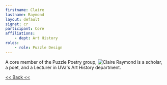 ```yaml
---
firstname: Claire
lastname: Raymond
layout: default
signet: cr
participant: Core
affiliations: 
    - dept: Art History
roles: 
    - role: Puzzle Design
---
```


A core member of the Puzzle Poetry group, ![Claire Raymond](http://people.virginia.edu/~scp2u/) is a scholar, a poet, and a Lecturer in UVa's Art History department. 

[<< Back <<](../people.html)